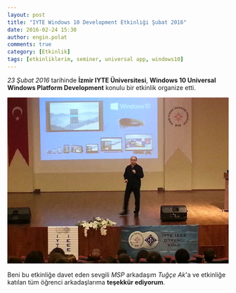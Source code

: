 ```yaml
---
layout: post
title: "IYTE Windows 10 Development Etkinliği Şubat 2016"
date: 2016-02-24 15:30
author: engin.polat
comments: true
category: [Etkinlik]
tags: [etkinliklerim, seminer, universal app, windows10]
---
```

*23 Şubat 2016* tarihinde **İzmir IYTE Üniversitesi**, **Windows 10 Universal Windows Platform Development** konulu bir etkinlik organize etti.

![](/assets/uploads/2016/02/iyte.jpg)

Beni bu etkinliğe davet eden sevgili *MSP* arkadaşım *Tuğçe Ak*'a ve etkinliğe katılan tüm öğrenci arkadaşlarıma **teşekkür ediyorum**.

